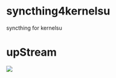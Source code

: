 # syncthing4kernelsu
syncthing for kernelsu

# upStream

[![](https://docs.syncthing.net/_static/logo-horizontal.svg#pic_center=20x)](https://github.com/syncthing/syncthing)
